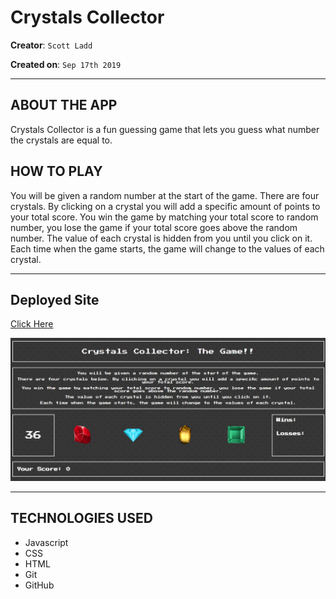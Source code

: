 # Crystals Collector

**Creator**: `Scott Ladd`

**Created on**: `Sep 17th 2019`

- - -

## ABOUT THE APP
Crystals Collector is a fun guessing game that lets you guess what number the crystals are equal to.

## HOW TO PLAY
You will be given a random number at the start of the game. There are four crystals. By clicking on a crystal you will add a specific amount of points to your total score. You win the game by matching your total score to random number, you lose the game if your total score goes above the random number. The value of each crystal is hidden from you until you click on it. Each time when the game starts, the game will change to the values of each crystal.

- - -

## Deployed Site

[Click Here](https://scottjr101.github.io/unit-4-game/)

![Crystals Collector](assets/images/CCgame.png)

- - -

## TECHNOLOGIES USED
* Javascript
* CSS
* HTML
* Git
* GitHub